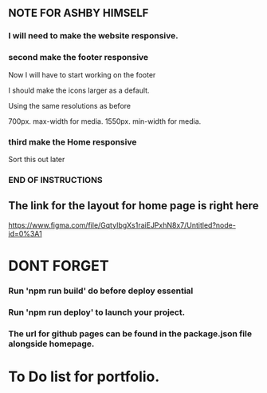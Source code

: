 ## NOTE FOR ASHBY HIMSELF

### I will need to make the website responsive.


### second make the footer responsive

Now I will have to start working on the footer

I should make the icons larger as a default.

Using the same resolutions as before

700px. max-width for media.
1550px. min-width for media.


### third make the Home responsive

Sort this out later

### END OF INSTRUCTIONS

## The link for the layout for home page is right here

https://www.figma.com/file/GqtyIbgXs1raiEJPxhN8x7/Untitled?node-id=0%3A1


<!-- I would like to build up the CV component of the site. -->






# DONT FORGET
### Run 'npm run build' do before deploy essential
### Run 'npm run deploy' to launch your project.

### The url for github pages can be found in the package.json file alongside homepage.

# To Do list for portfolio.
